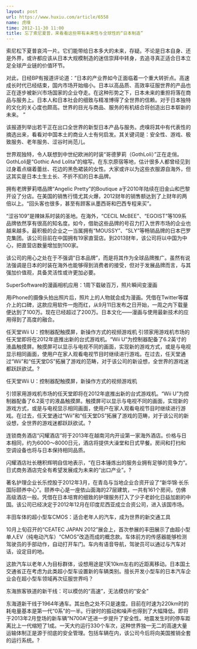 ```yaml
---
layout: post
url: https://www.huxiu.com/article/6558
name: 虎嗅
time: 2012-11-30 11:00
title: 忘了索尼夏普，来看看这些带有未来性与全球性的“日本制造”
---
```

索尼松下夏普哀鸿一片。它们能带给日本多大的未来，存疑。不论是日本自身、还是外界，或许都应该从日本大规模制造的迷信崇拜中转身，去追寻真正适合日本立足全球产业链的价值环节。

对此，日经BP有报道评论道：“日本的产业界如今正面临着一个重大转折点。高速成长时代已经结束，国内市场开始缩小。日本以高品质、高效率征服世界的产品也正在逐步被新兴市场国家的企业夺走。在这种形势之下，日本未来的重担将落在商品与服务上。日本人和日本社会的细致与精准博得了全世界的信赖。对于日本独特的文化的关心度也颇高。世界的目光与商品、服务的有机结合将创造出日本崭新的未来。 ”

该报道列举出若干正在出口全世界的新型日本产品与服务。虎嗅将其中有代表性的摘选出来，看看对中国本土的商业人士有何启发。其关键词是：安全性、游戏、极致服务、老年服务、涩谷时尚范儿。

世界观独特，令人联想到中世纪欧洲的时装“哥德萝莉（GothLoli）”正在走俏。GothLoli是“Gothic And Lolita”的缩写。在东京原宿等地，估计很多人都曾经见到过身着点缀着蕾丝、花边的黑色裙装的女性。大家或许以为这些衣服源自海外，但这其实是日本土生土长、不折不扣的日本品牌。

拥有老牌萝莉塔品牌“Angelic Pretty”的Boutique a于2010年陆续在旧金山和巴黎开设了分店。在美国的销售行情尤其火爆，2012财年的销售额达到了上财年的两倍以上。“回头客也很多，甚至有顾客从墨西哥和巴西专程来买”。

“涩谷109”是辣妹系时装的圣地。在海外，“CECIL McBEE”、“EGOIST”等109系品牌依然享有很高的知名度。如今，借助这些品牌的号召力打入世界市场的企业也越来越多。最积极的企业之一当属拥有“MOUSSY”、“SLY”等畅销品牌的日本巴罗克集团。该公司目前在中国拥有19家直营店。到2013财年，该公司将以中国为中心，把直营店数量增加到100家。

该公司的用心之处在于不强调“日本品牌”，而是将其作为全球品牌推广。虽然有说法强调是日本的时装在海外也能够得到消费者的接受，但对于发展品牌而言，与其强加价值观，具备灵活性或许更加必要。

SuperSoftware的漫画相机应用：1周下载破百万，照片瞬间变漫画

用iPhone的摄像头拍出照片后，照片上的人物就会成为漫画。凭借在Twitter等媒介上的口碑，这款应用软件一炮而红，从9月11日发布之日开始，一周之内下载量便达到了100万。现在已经超过了200万。日本文化——漫画与使用最新技术的应用得到了高度的融合。

任天堂Wii U：控制器配触摸屏，新操作方式的视频游戏机 引领家用游戏机市场的任天堂即将在2012年底推出新的台式游戏机。“Wii U”为控制器配备了6.2英寸的液晶触摸屏。触摸屏可以显示与电视不同的画面，实现新的游戏方式，或是与电视显示相同画面，使用户在家人观看电视节目时继续进行游戏。在过去，任天堂通过“Wii”和“任天堂DS”拓展了游戏的范畴，对于该公司的新设想，全世界的游戏迷都跃跃欲试。?

任天堂Wii U：控制器配触摸屏，新操作方式的视频游戏机

引领家用游戏机市场的任天堂即将在2012年底推出新的台式游戏机。“Wii U”为控制器配备了6.2英寸的液晶触摸屏。触摸屏可以显示与电视不同的画面，实现新的游戏方式，或是与电视显示相同画面，使用户在家人观看电视节目时继续进行游戏。在过去，任天堂通过“Wii”和“任天堂DS”拓展了游戏的范畴，对于该公司的新设想，全世界的游戏迷都跃跃欲试。?

连锁商务酒店“闪耀酒店”将于2013年在越南河内开设第一家海外酒店。价格与日本相同，约为6000～8000日元，酒店将提供大澡堂和日式早餐。房间和打扫和空调设备也将与日本保持相同品质。

闪耀酒店社长穗积辉明自信地表示，“在日本锤炼出的服务业拥有足够的竞争力”。日式商务酒店完全有希望发展成为未来的“出口产业”。?

著名护理企业长乐控股于2012年3月，在青岛与当地企业合资开设了“新华锦·长乐国际颐养中心”。颐养中心是一座依山面海的27层建筑，一共有161个房间，仿佛高级酒店一般。凭借在日本培育的细致的护理服务打入了少子老龄化日益加剧的中国。该公司已经决定于2012年12月在印度尼西亚成立合资公司，进入该国市场。

丰田车体的超小型车CMOS：适合老年人的汽车，成为世界的新交通工具

10月上旬召开的“CEATEC JAPAN 2012”展会上，首次参展的丰田展示了由超小型单人EV（纯电动汽车）“CMOS”改造而成的概念款。车体前方的传感器能够检测驾驶员的手部动作，自动打开车门。车内有语音导航，驾驶员可以通过与汽车对话，设定目的地。

这款汽车以老年人为目标群体，设想用途是1天10km左右的近距离移动。日本国土交通省正在考虑为此类超小型车设置新的车辆类别。擅长开发小型车的日本汽车企业会在超小型车领域再次征服世界吗？

东海旅客铁道的新干线：可以模仿的“高速”，无法模仿的“安全”

东海道新干线于1964年通车。其出色之处不只是速度。目前在时速为220km时的耗电量基本是第一代“0系”的一半。行驶时的振动和噪声也得到了大幅降低。即将于2013年2月登场的新车辆“N700A”还进一步提升了安全性。地震发生时的停车距离比上一代缩短了1成。一天大约运行330个车次，这种世界独一无二的高速大量运输体制正是源于彻底的安全管理。包括车辆在内，该公司今后将向美国推销全套的运行系统。?

